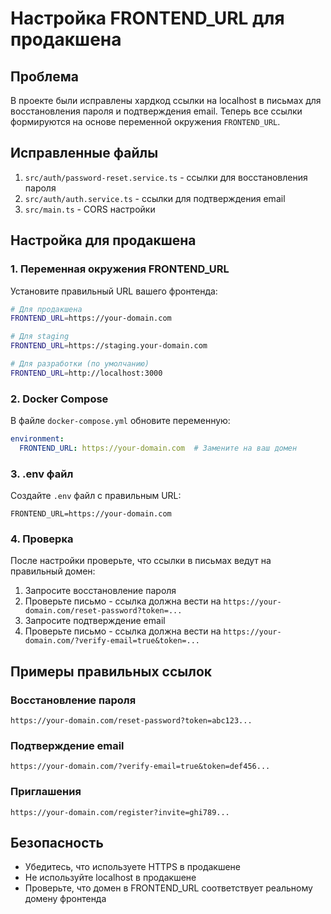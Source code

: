 # Настройка FRONTEND_URL для продакшена

## Проблема
В проекте были исправлены хардкод ссылки на localhost в письмах для восстановления пароля и подтверждения email. Теперь все ссылки формируются на основе переменной окружения `FRONTEND_URL`.

## Исправленные файлы
1. `src/auth/password-reset.service.ts` - ссылки для восстановления пароля
2. `src/auth/auth.service.ts` - ссылки для подтверждения email
3. `src/main.ts` - CORS настройки

## Настройка для продакшена

### 1. Переменная окружения FRONTEND_URL
Установите правильный URL вашего фронтенда:

```bash
# Для продакшена
FRONTEND_URL=https://your-domain.com

# Для staging
FRONTEND_URL=https://staging.your-domain.com

# Для разработки (по умолчанию)
FRONTEND_URL=http://localhost:3000
```

### 2. Docker Compose
В файле `docker-compose.yml` обновите переменную:

```yaml
environment:
  FRONTEND_URL: https://your-domain.com  # Замените на ваш домен
```

### 3. .env файл
Создайте `.env` файл с правильным URL:

```env
FRONTEND_URL=https://your-domain.com
```

### 4. Проверка
После настройки проверьте, что ссылки в письмах ведут на правильный домен:

1. Запросите восстановление пароля
2. Проверьте письмо - ссылка должна вести на `https://your-domain.com/reset-password?token=...`
3. Запросите подтверждение email
4. Проверьте письмо - ссылка должна вести на `https://your-domain.com/?verify-email=true&token=...`

## Примеры правильных ссылок

### Восстановление пароля
```
https://your-domain.com/reset-password?token=abc123...
```

### Подтверждение email
```
https://your-domain.com/?verify-email=true&token=def456...
```

### Приглашения
```
https://your-domain.com/register?invite=ghi789...
```

## Безопасность
- Убедитесь, что используете HTTPS в продакшене
- Не используйте localhost в продакшене
- Проверьте, что домен в FRONTEND_URL соответствует реальному домену фронтенда
